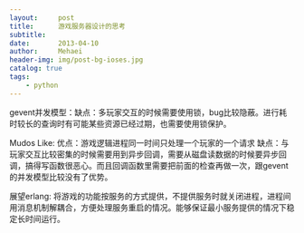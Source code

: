 ```yaml
---
layout:     post
title:      游戏服务器设计的思考
subtitle:   
date:       2013-04-10
author:     Mehaei
header-img: img/post-bg-ioses.jpg
catalog: true
tags:
    - python
---
```

gevent并发模型：缺点：多玩家交互的时候需要使用锁，bug比较隐蔽。进行耗时较长的查询时有可能某些资源已经过期，也需要使用锁保护。

Mudos Like: 优点：游戏逻辑进程同一时间只处理一个玩家的一个请求 缺点：与玩家交互比较密集的时候需要用到异步回调，需要从磁盘读数据的时候要异步回调，搞得写函数很恶心。而且回调函数里需要把前面的检查再做一次，跟gevent的并发模型比较没有了优势。

展望erlang: 将游戏的功能按服务的方式提供，不提供服务时就关闭进程，进程间用消息机制解耦合，方便处理服务重启的情况。能够保证最小服务提供的情况下稳定长时间运行。
